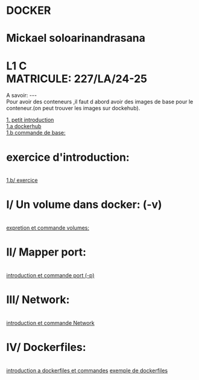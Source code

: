 # DOCKER 
<h1>Mickael soloarinandrasana</h1>
<h1>L1 C <br> MATRICULE: 227/LA/24-25</h1>

 A savoir: ---  
  Pour avoir des conteneurs ,il faut d abord avoir des images de base pour le conteneur.(on peut trouver les images sur dockehub).

  <a href="intro docker.md">1. petit introduction<a> <br>
  <a href="dockerhub.md">1.a dockerhub<a> <br>
  <a href="commande de base.txt">1.b commande de base:<a>

  <h1>exercice d'introduction:</h1><br>
  <a href="exercice de base.md">1.b/ exercice<a>

  <h1>I/ Un volume dans docker: (-v)</h1><br>
  <a href="/volume/volume.md">expretion et commande volumes:<a>

  <h1>II/ Mapper port:</h1><br>
  <a href="/mapper des port/port.md">introduction et commande port (-p)<a>

  <h1>III/ Network:</h1><br>
  <a href="/Network/network.md">introduction et commande Network<a>
  
  <h1>IV/ Dockerfiles:</h1><br>
  <a href="/dockerfiles/dockerfiles.md">introduction a dockerfiles et commandes<a>
  <a href="/dockerfiles/Dockerfile">exemple de dockerfiles<a>